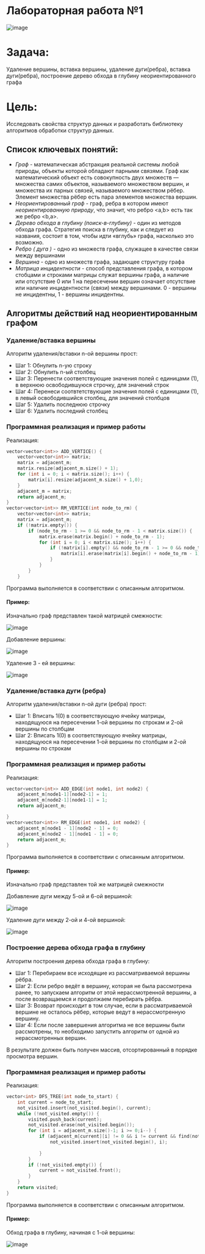 # Лабораторная работа №1 

![image](https://github.com/iis-32170x/RPIIS/assets/135509020/570a9b15-2e67-4c18-b04e-9f8e5f663851)

# Задача:

Удаление вершины, вставка вершины, удаление дуги(ребра), вставка дуги(ребра), построение дерево обхода в глубину неориентированного графа

# Цель:

Исследовать свойства структур данных и разработать библиотеку алгоритмов обработки структур данных.

## Список ключевых понятий:
* <em>Граф</em> - математическая абстракция реальной системы любой природы, объекты которой обладают парными связями. Граф как математический объект есть совокупность двух множеств — множества самих объектов, называемого множеством вершин, и множества их парных связей, называемого множеством рёбер. Элемент множества рёбер есть пара элементов множества вершин.
* <em>Неориентированный граф</em> - граф, ребра в котором имеют <em>неориентированную природу</em>, что значит, что ребро <a,b> есть так же ребро <b,a>.
* <em>Дерево обхода в глубину (поиск-в-глубину)</em> - один из методов обхода графа. Стратегия поиска в глубину, как и следует из названия, состоит в том, чтобы идти «вглубь» графа, насколько это возможно.
* <em>Ребро ( дуга )</em> - одно из множеств графа, служащее в качестве связи между вершинами
* <em>Вершина</em> - одно из множеств графа, задающее структуру графа
* <em>Матрица инцидентности</em> - способ представления графа, в котором стобцами и строками матрицы служат вершины графа, а наличие или отсутствие 0 или 1 на пересечении вершин означает отсутствие или наличие инцидентности (связи) между вершинами. 0 - вершины не инцидентны, 1 - вершины инцидентны.

## Алгоритмы действий над неориентированным графом

### Удаление/вставка вершины 

Алгоритм удаления/вставки n-ой вершины прост:
- Шаг 1: Обнулить n-ую строку
- Шаг 2: Обнулить n-ый столбец
- Шаг 3: Перенести соответствующие значения полей с единицами (1), в верхнюю освободившуюся строчку, для значений строк
- Шаг 4: Перенеси соотвтетствующие значения полей с единицами (1), в левый освободившийся столбец, для значений столбцов
- Шаг 5: Удалить последнюю строчку
- Шаг 6: Удалить последний столбец

### Программная реализация и пример работы

Реализация:
```c++
vector<vector<int>> ADD_VERTICE() {
    vector<vector<int>> matrix;
    matrix = adjacent_m;
    matrix.resize(adjacent_m.size() + 1);
    for (int i = 0; i < matrix.size(); i++) {
        matrix[i].resize(adjacent_m.size() + 1,0);
    }
    adjacent_m = matrix;
    return adjacent_m;
}
vector<vector<int>> RM_VERTICE(int node_to_rm) {
    vector<vector<int>> matrix;
    matrix = adjacent_m;
    if (!matrix.empty()) {
        if (node_to_rm - 1 >= 0 && node_to_rm - 1 < matrix.size()) {
            matrix.erase(matrix.begin() + node_to_rm - 1);
            for (int i = 0; i < matrix.size(); i++) {
                if (!matrix[i].empty() && node_to_rm - 1 >= 0 && node_to_rm - 1 < matrix[i].size()) {
                    matrix[i].erase(matrix[i].begin() + node_to_rm - 1);
                }
            }
        }
    }
```
Программа выполняется в соответствии с описанным алгоритмом.

#### Пример: 

Изначально граф представлен такой матрицей смежности:

![image](https://github.com/iis-32170x/RPIIS/assets/135509020/aaceff66-7495-4d7a-916b-008118613a60)

Добавление вершины:

![image](https://github.com/iis-32170x/RPIIS/assets/135509020/c0aa34de-6880-4928-bef6-80478170c763)

Удаление 3 - ей вершины:

![image](https://github.com/iis-32170x/RPIIS/assets/135509020/814956d7-80ea-4159-a4a3-c675653bd04d)

### Удаление/вставка дуги (ребра)

Алгоритм удаления/вставки n-ой дуги (ребра) прост:
- Шаг 1: Вписать 1(0) в соответствующую ячейку матрицы, находящуюся на пересечении 1-ой вершины по строкам и 2-ой вершины по столбцам
- Шаг 2: Вписать 1(0) в соответствующую ячейку матрицы, находящуюся на пересечении 1-ой вершины по столбцам и 2-ой вершины по строкам

### Программная реализация и пример работы

Реализация:

```c++
vector<vector<int>> ADD_EDGE(int node1, int node2) {
    adjacent_m[node1-1][node2-1] = 1;
    adjacent_m[node2-1][node1-1] = 1;
    return adjacent_m;

}
vector<vector<int>> RM_EDGE(int node1, int node2) {
    adjacent_m[node1 - 1][node2 - 1] = 0;
    adjacent_m[node2 - 1][node1 - 1] = 0;
    return adjacent_m;
}
```
Программа выполняется в соответствии с описанным алгоритмом.

#### Пример: 

Изначально граф представлен той же матрицей смежности

Добавление дуги между 5-ой и 6-ой вершиной:

![image](https://github.com/iis-32170x/RPIIS/assets/135509020/22d563ed-03b1-4cdf-bd89-2dd634d3693b)

Удаление дуги между 2-ой и 4-ой вершиной:

![image](https://github.com/iis-32170x/RPIIS/assets/135509020/38961065-9c81-42ee-a356-8df4398c52f6)

### Построение дерева обхода графа в глубину

Алгоритм построения дерева обхода графа в глубину:

- Шаг 1: Перебираем все исходящие из рассматриваемой вершины рёбра.
- Шаг 2: Если ребро ведёт в вершину, которая не была рассмотрена ранее, то запускаем алгоритм от этой нерассмотренной вершины, а после возвращаемся и продолжаем перебирать рёбра.
- Шаг 3: Возврат происходит в том случае, если в рассматриваемой вершине не осталось рёбер, которые ведут в нерассмотренную вершину.
- Шаг 4: Если после завершения алгоритма не все вершины были рассмотрены, то необходимо запустить алгоритм от одной из нерассмотренных вершин.

В результате должен быть получен массив, отсортированный в порядке просмотра вершин.

### Программная реализация и пример работы

Реализация:

```c++
vector<int> DFS_TREE(int node_to_start) {
    int current = node_to_start;
    not_visited.insert(not_visited.begin(), current);
    while (!not_visited.empty()) {
        visited.push_back(current);
        not_visited.erase(not_visited.begin());
        for (int i = adjacent_m.size()-1; i >= 0;i--) {
            if (adjacent_m[current][i] != 0 && i != current && find(not_visited.begin(), not_visited.end(), i) == not_visited.end() && find(visited.begin(), visited.end(), i) == visited.end()) {
                not_visited.insert(not_visited.begin(), i);
                
            }
        }
        if (!not_visited.empty()) {
            current = not_visited.front();
        }
    }
    return visited;
}
```
Программа выполняется в соответствии с описанным алгоритмом.

#### Пример: 

Обход графа в глубину, начиная с 1-ой вершины:

![image](https://github.com/iis-32170x/RPIIS/assets/135509020/332ab809-814a-4728-810d-fa811edd0122)

